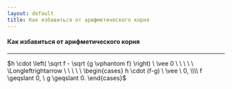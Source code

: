 ```yaml
---
layout: default
title: Как избавиться от арифметического корня
---
```


#### Как избавиться от арифметического корня

--- ---

$h \cdot \left( \sqrt f - \sqrt {g \vphantom f} \right) \ \vee 0 \ \ \ \ \ \Longleftrightarrow \ \ \ \ \ \begin{cases} h \cdot (f-g) \ \vee \ 0, \\\\ f \geqslant 0, \ g \geqslant 0. \end{cases}$
